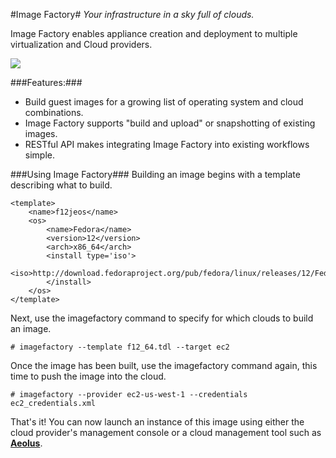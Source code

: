 #Image Factory#
*Your infrastructure in a sky full of clouds.*

Image Factory enables appliance creation and deployment to multiple virtualization
and Cloud providers.

![](http://aeolusproject.github.com/imagefactory/IF-highlevel.png)

###Features:###
*   Build guest images for a growing list of operating system and cloud combinations.
*   Image Factory supports "build and upload" or snapshotting of existing images.
*   RESTful API makes integrating Image Factory into existing workflows simple.

###Using Image Factory###
Building an image begins with a template describing what to build.

    <template>
        <name>f12jeos</name>
        <os>
            <name>Fedora</name>
            <version>12</version>
            <arch>x86_64</arch>
            <install type='iso'>
                <iso>http://download.fedoraproject.org/pub/fedora/linux/releases/12/Fedora/x86_64/os/</iso>
            </install>
        </os>
    </template>

Next, use the imagefactory command to specify for which clouds to build an image.

    # imagefactory --template f12_64.tdl --target ec2

Once the image has been built, use the imagefactory command again, this time to
push the image into the cloud.

    # imagefactory --provider ec2-us-west-1 --credentials ec2_credentials.xml

That's it!  You can now launch an instance of this image using either the cloud
provider's management console or a cloud management tool such as 
**[Aeolus](http://www.aeolusproject.org/)**.

